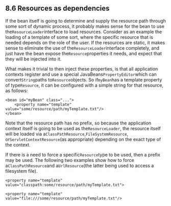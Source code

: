 ## 8.6 Resources as dependencies

If the bean itself is going to determine and supply the resource path through some sort of dynamic process, it probably makes sense for the bean to use the`ResourceLoader`interface to load resources. Consider as an example the loading of a template of some sort, where the specific resource that is needed depends on the role of the user. If the resources are static, it makes sense to eliminate the use of the`ResourceLoader`interface completely, and just have the bean expose the`Resource`properties it needs, and expect that they will be injected into it.

What makes it trivial to then inject these properties, is that all application contexts register and use a special JavaBeans`PropertyEditor`which can convert`String`paths to`Resource`objects. So if`myBean`has a template property of type`Resource`, it can be configured with a simple string for that resource, as follows:

```
<bean id="myBean" class="...">
    <property name="template" value="some/resource/path/myTemplate.txt"/>
</bean>
```

Note that the resource path has no prefix, so because the application context itself is going to be used as the`ResourceLoader`, the resource itself will be loaded via a`ClassPathResource`,`FileSystemResource`, or`ServletContextResource`\(as appropriate\) depending on the exact type of the context.

If there is a need to force a specific`Resource`type to be used, then a prefix may be used. The following two examples show how to force a`ClassPathResource`and a`UrlResource`\(the latter being used to access a filesystem file\).

```
<property name="template" value="classpath:some/resource/path/myTemplate.txt">
```

```
<property name="template" value="file:///some/resource/path/myTemplate.txt"/>
```



